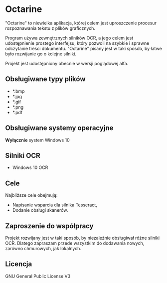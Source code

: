 # Octarine
"Octarine" to niewielka aplikacja, której celem jest uproszczenie procesur rozpoznawania tekstu z plików graficznych.

Program używa zewnętrznych silników OCR, a jego celem jest udostępnienie prostego interfejsu, który pozwoli na szybkie i sprawne odczytanie treści dokumentu. "Octarine" pisany jest w taki sposób, by łatwe było rozwijanie go o kolejne silniki.

Projekt jest udostępniony obecnie w wersji poglądowej alfa.

## Obsługiwane typy plików
* *.bmp
* *.jpg
* *.gif
* *.png
* *.pdf

## Obsługiwane systemy operacyjne
**Wyłącznie** system Windows 10

## Silniki OCR
* Windows 10 OCR

## Cele
Najbliższe cele obejmują:
* Napisanie wsparcia dla silnika [Tesseract](https://github.com/tesseract-ocr/tesseract),
* Dodanie obsługi skanerów.

## Zaproszenie do współpracy
Projekt rozwijany jest w taki sposób, by niezależnie obsługiwał różne silniki OCR. Dlatego zapraszam przede wszystkim do dodawania nowych, zarówno chmurowych, jak lokalnych.

## Licencja
GNU General Public License V3